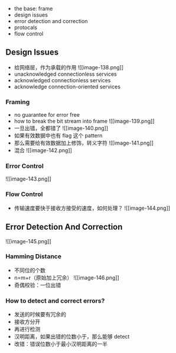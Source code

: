 * the base: frame
* design issues
* error detection and correction
* protocals
* flow control

## Design Issues
* 给网络层，作为承载的作用
![[image-138.png]]
* unacknowledged connectionless services
* acknowledged connectionless services
* acknowledge connection-oriented services

### Framing
* no guarantee for error free
* how to break the bit stream into frame
![[image-139.png]]
* 一旦出错，全都错了
![[image-140.png]]
* 如果有效数据中也有 flag 这个 pattern
* 那么需要给有效数据加上修饰，转义字符
![[image-141.png]]
* 混合
![[image-142.png]]
### Error Control
![[image-143.png]]

### Flow Control
* 传输速度要快于接收方接受的速度，如何处理？
![[image-144.png]]





## Error Detection And Correction
![[image-145.png]]
### Hamming Distance
* 不同位的个数
* n=m+r（原始加上冗余）
![[image-146.png]]
* 奇偶校验：一位出错

### How to detect and correct errors?
* 发送的时候要有冗余的
* 接收方分开
* 再进行检测
* 汉明距离，如果出错的位数小于，那么能够 detect
* 改错：错误位数小于最小汉明距离的一半
